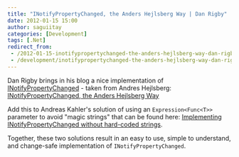 ```yaml
---
title: "INotifyPropertyChanged, the Anders Hejlsberg Way | Dan Rigby"
date: 2012-01-15 15:00
author: saguiitay
categories: [Development]
tags: [.Net]
redirect_from:
 - /2012-01-15-inotifypropertychanged-the-anders-hejlsberg-way-dan-rigby/
 - /development/inotifypropertychanged-the-anders-hejlsberg-way-dan-rigby/
---
```

Dan Rigby brings in his blog a nice implementation of [INotifyPropertyChanged](http://msdn.microsoft.com/en-us/library/system.componentmodel.inotifypropertychanged.aspx) -
taken from Andres Hejlsberg: [INotifyPropertyChanged, the Anders Hejlsberg Way](http://danrigby.com/2012/01/08/inotifypropertychanged-the-anders-hejlsberg-way/)

Add this to Andreas Kahler's solution of using an `Expression<Func<T>>` parameter to avoid "magic strings" that can be found 
here: [Implementing INotifyPropertyChanged without hard-coded strings](http://blog.andreaskahler.com/2009/03/implementing-inotifypropertychanged.html).

Together, these two solutions result in an easy to use, simple to understand, and change-safe implementation of `INotifyPropertyChanged`.

